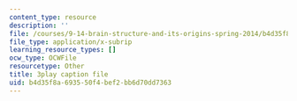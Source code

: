 ```yaml
---
content_type: resource
description: ''
file: /courses/9-14-brain-structure-and-its-origins-spring-2014/b4d35f8a693550f4bef2bb6d70dd7363_555134.vtt
file_type: application/x-subrip
learning_resource_types: []
ocw_type: OCWFile
resourcetype: Other
title: 3play caption file
uid: b4d35f8a-6935-50f4-bef2-bb6d70dd7363
---
```

